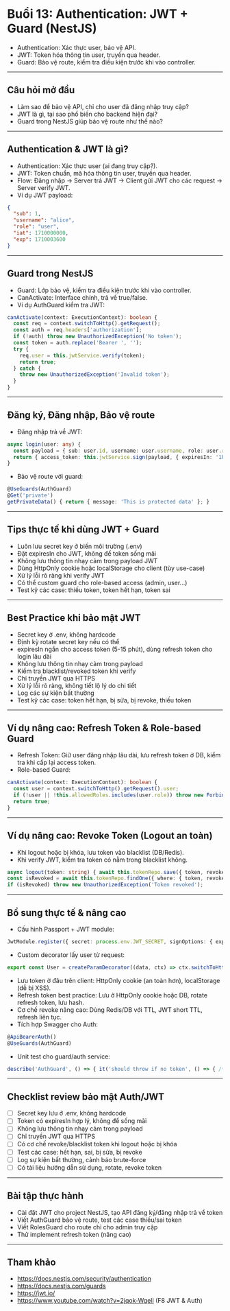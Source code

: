# Buổi 13: Authentication: JWT + Guard (NestJS)

<!-- Page 1 -->
- Authentication: Xác thực user, bảo vệ API.
- JWT: Token hóa thông tin user, truyền qua header.
- Guard: Bảo vệ route, kiểm tra điều kiện trước khi vào controller.

---

<!-- Page 2 -->
## Câu hỏi mở đầu
- Làm sao để bảo vệ API, chỉ cho user đã đăng nhập truy cập?
- JWT là gì, tại sao phổ biến cho backend hiện đại?
- Guard trong NestJS giúp bảo vệ route như thế nào?

---

<!-- Page 3 -->
## Authentication & JWT là gì?
- Authentication: Xác thực user (ai đang truy cập?).
- JWT: Token chuẩn, mã hóa thông tin user, truyền qua header.
- Flow: Đăng nhập → Server trả JWT → Client gửi JWT cho các request → Server verify JWT.
- Ví dụ JWT payload:
```json
{
  "sub": 1,
  "username": "alice",
  "role": "user",
  "iat": 1710000000,
  "exp": 1710003600
}
```

---

<!-- Page 4 -->
## Guard trong NestJS
- Guard: Lớp bảo vệ, kiểm tra điều kiện trước khi vào controller.
- CanActivate: Interface chính, trả về true/false.
- Ví dụ AuthGuard kiểm tra JWT:
```typescript
canActivate(context: ExecutionContext): boolean {
  const req = context.switchToHttp().getRequest();
  const auth = req.headers['authorization'];
  if (!auth) throw new UnauthorizedException('No token');
  const token = auth.replace('Bearer ', '');
  try {
    req.user = this.jwtService.verify(token);
    return true;
  } catch {
    throw new UnauthorizedException('Invalid token');
  }
}
```

---

<!-- Page 5 -->
## Đăng ký, Đăng nhập, Bảo vệ route
- Đăng nhập trả về JWT:
```typescript
async login(user: any) {
  const payload = { sub: user.id, username: user.username, role: user.role };
  return { access_token: this.jwtService.sign(payload, { expiresIn: '1h' }) };
}
```
- Bảo vệ route với guard:
```typescript
@UseGuards(AuthGuard)
@Get('private')
getPrivateData() { return { message: 'This is protected data' }; }
```

---

<!-- Page 6 -->
## Tips thực tế khi dùng JWT + Guard
- Luôn lưu secret key ở biến môi trường (.env)
- Đặt expiresIn cho JWT, không để token sống mãi
- Không lưu thông tin nhạy cảm trong payload JWT
- Dùng HttpOnly cookie hoặc localStorage cho client (tùy use-case)
- Xử lý lỗi rõ ràng khi verify JWT
- Có thể custom guard cho role-based access (admin, user...)
- Test kỹ các case: thiếu token, token hết hạn, token sai

---

<!-- Page 7 -->
## Best Practice khi bảo mật JWT
- Secret key ở .env, không hardcode
- Định kỳ rotate secret key nếu có thể
- expiresIn ngắn cho access token (5-15 phút), dùng refresh token cho login lâu dài
- Không lưu thông tin nhạy cảm trong payload
- Kiểm tra blacklist/revoked token khi verify
- Chỉ truyền JWT qua HTTPS
- Xử lý lỗi rõ ràng, không tiết lộ lý do chi tiết
- Log các sự kiện bất thường
- Test kỹ các case: token hết hạn, bị sửa, bị revoke, thiếu token

---

<!-- Page 8 -->
## Ví dụ nâng cao: Refresh Token & Role-based Guard
- Refresh Token: Giữ user đăng nhập lâu dài, lưu refresh token ở DB, kiểm tra khi cấp lại access token.
- Role-based Guard:
```typescript
canActivate(context: ExecutionContext): boolean {
  const user = context.switchToHttp().getRequest().user;
  if (!user || !this.allowedRoles.includes(user.role)) throw new ForbiddenException('No permission');
  return true;
}
```

---

<!-- Page 9 -->
## Ví dụ nâng cao: Revoke Token (Logout an toàn)
- Khi logout hoặc bị khóa, lưu token vào blacklist (DB/Redis).
- Khi verify JWT, kiểm tra token có nằm trong blacklist không.
```typescript
async logout(token: string) { await this.tokenRepo.save({ token, revoked: true }); }
const isRevoked = await this.tokenRepo.findOne({ where: { token, revoked: true } });
if (isRevoked) throw new UnauthorizedException('Token revoked');
```

---

<!-- Page 10 -->
## Bổ sung thực tế & nâng cao
- Cấu hình Passport + JWT module:
```typescript
JwtModule.register({ secret: process.env.JWT_SECRET, signOptions: { expiresIn: '1h' } })
```
- Custom decorator lấy user từ request:
```typescript
export const User = createParamDecorator((data, ctx) => ctx.switchToHttp().getRequest().user);
```
- Lưu token ở đâu trên client: HttpOnly cookie (an toàn hơn), localStorage (dễ bị XSS).
- Refresh token best practice: Lưu ở HttpOnly cookie hoặc DB, rotate refresh token, lưu hash.
- Cơ chế revoke nâng cao: Dùng Redis/DB với TTL, JWT short TTL, refresh liên tục.
- Tích hợp Swagger cho Auth:
```typescript
@ApiBearerAuth()
@UseGuards(AuthGuard)
```
- Unit test cho guard/auth service:
```typescript
describe('AuthGuard', () => { it('should throw if no token', () => { /* ... */ }); });
```

---

<!-- Page 11 -->
## Checklist review bảo mật Auth/JWT
- [ ] Secret key lưu ở .env, không hardcode
- [ ] Token có expiresIn hợp lý, không để sống mãi
- [ ] Không lưu thông tin nhạy cảm trong payload
- [ ] Chỉ truyền JWT qua HTTPS
- [ ] Có cơ chế revoke/blacklist token khi logout hoặc bị khóa
- [ ] Test các case: hết hạn, sai, bị sửa, bị revoke
- [ ] Log sự kiện bất thường, cảnh báo brute-force
- [ ] Có tài liệu hướng dẫn sử dụng, rotate, revoke token

---

<!-- Page 12 -->
## Bài tập thực hành
- Cài đặt JWT cho project NestJS, tạo API đăng ký/đăng nhập trả về token
- Viết AuthGuard bảo vệ route, test các case thiếu/sai token
- Viết RolesGuard cho route chỉ cho admin truy cập
- Thử implement refresh token (nâng cao)

---

<!-- Page 13 -->
## Tham khảo
- https://docs.nestjs.com/security/authentication
- https://docs.nestjs.com/guards
- https://jwt.io/
- https://www.youtube.com/watch?v=2jqok-WgelI (F8 JWT & Auth) 
